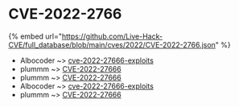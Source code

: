 # CVE-2022-2766
{% embed url="https://github.com/Live-Hack-CVE/full_database/blob/main/cves/2022/CVE-2022-2766.json" %}

* Albocoder ~> [cve-2022-27666-exploits](https://www.alice-snow.ru/2022/database/cve-2022-2766/cve-2022-27666-exploits-albocoder)
* plummm ~> [CVE-2022-27666](https://www.alice-snow.ru/2022/database/cve-2022-2766/cve-2022-27666-plummm)
* plummm ~> [CVE-2022-27666](https://www.alice-snow.ru/2022/database/cve-2022-2766/cve-2022-27666-plummm)
* Albocoder ~> [cve-2022-27666-exploits](https://www.alice-snow.ru/2022/database/cve-2022-2766/cve-2022-27666-exploits-albocoder)
* plummm ~> [CVE-2022-27666](https://www.alice-snow.ru/2022/database/cve-2022-2766/cve-2022-27666-plummm)